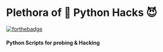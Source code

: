 # Plethora of 🐍 Python Hacks 😈

[![forthebadge](https://forthebadge.com/images/badges/made-with-python.svg)](https://forthebadge.com)

#### Python Scripts for probing & Hacking 

